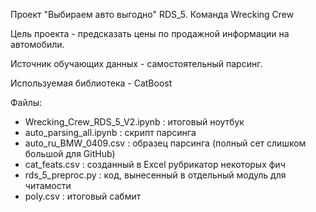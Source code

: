 Проект "Выбираем авто выгодно" RDS_5. Команда Wrecking Crew 

Цель проекта - предсказать цены по продажной информации на автомобили.

Источник обучающих данных - самостоятельный парсинг.

Используемая библиотека - CatBoost

Файлы: 

- Wrecking_Crew_RDS_5_V2.ipynb : итоговый ноутбук
- auto_parsing_all.ipynb : скрипт парсинга
- auto_ru_BMW_0409.csv : образец парсинга (полный сет слишком большой для GitHub)
- cat_feats.csv : созданный в Excel рубрикатор некоторых фич
- rds_5_preproc.py : код, вынесенный в отдельный модуль для читамости
- poly.csv : итоговый сабмит
